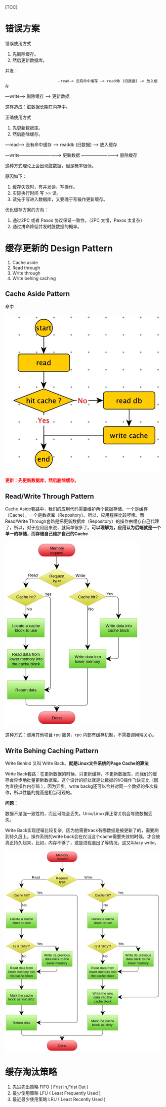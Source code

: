 [TOC]

# 错误方案

错误使用方式

1. 先删除缓存。
2. 然后更新数据库。

并发：

 							—read—> 没有命中缓存 —> readdb (旧数据) —> 放入缓存

 —write—> 删除缓存 —> 更新数据  

这样造成：脏数据长期在内存中。



正确使用方式

1. 先更新数据库。
2. 然后删除缓存。

—read—> 没有命中缓存 —> readdb (旧数据) —> 放入缓存

—write——————————> 更新数据 —————————> 删除缓存 

这种方式理论上会出现脏数据，但是概率很低。

原因如下：

1. 缓存失效时，有并发读，写操作。
2. 实际执行时间 写 >> 读。
3. 读先于写进入数据库，又要晚于写操作更新缓存。



优化缓存方案的方向：

1. 通过2PC 或者 Paxos 协议保证一致性。（2PC 太慢，Paxos 太复杂）
2. 通过拼命降低并发时脏数据的概率。

# 缓存更新的 Design Pattern

1. Cache aside
2. Read through
3. Write through
4. Write behing caching

## Cache Aside Pattern

命中

![](images/20190930150855.jpg)

<font color=red>**更新：先更新数据库，然后删除缓存。**</font>



## Read/Write Through Pattern

Cache Aside套路中，我们的应用代码需要维护两个数据存储，一个是缓存（Cache），一个是数据库（Repository）。所以，应用程序比较啰嗦。而 Read/Write Through套路是把更新数据库（Repository）的操作由缓存自己代理了，所以，对于应用层来说，就简单很多了。**可以理解为，应用认为后端就是一个单一的存储，而存储自己维护自己的Cache**

![](images/20190930151428.jpg)

这种方式：调用其他项目 rpc 服务，rpc 内部有缓存机制，不需要调用端关心。

## Write Behing Caching Pattern

Write Behind 又叫 Write Back。**就是Linux文件系统的Page Cache的算法**

Write Back套路：在更新数据的时候，只更新缓存，不更新数据库，而我们的缓存会异步地批量更新数据库。这个设计的好处就是让数据的I/O操作飞快无比（因为直接操作内存嘛 ），因为异步，write backg还可以合并对同一个数据的多次操作，所以性能的提高是相当可观的。



**问题：**

​		数据不是强一致性的，而且可能会丢失。Unix/Linux非正常关机会导致数据丢失。

Write Back实现逻辑比较复杂，因为他需要track有哪数据是被更新了的，需要刷到持久层上。操作系统的write back会在仅当这个cache需要失效的时候，才会被真正持久起来，比如，内存不够了，或是进程退出了等情况，这又叫lazy write。

![](images/20190930151910.jpg)

# 缓存淘汰策略

1. 先进先出策略 FIFO ( Frist In,Frist Out )
2. 最少使用策略 LFU ( Least Frequently Used )
3. 最近最少使用策略 LRU ( Least Recently Used )

